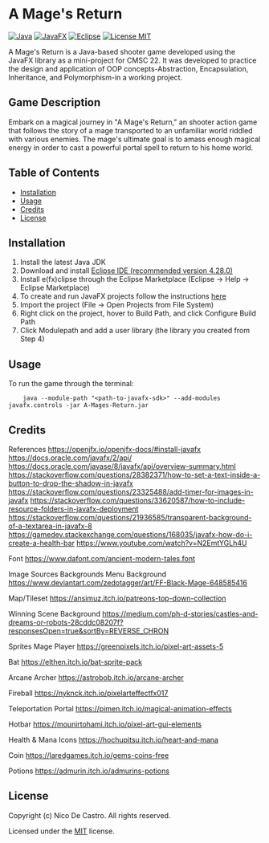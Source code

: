 # A Mage's Return

[![Java](https://img.shields.io/badge/java-20-orange)]()
[![JavaFX](https://img.shields.io/badge/javafx-20-orange)]()
[![Eclipse](https://img.shields.io/badge/eclipse-4.28-%23291c55)]()
[![License MIT](https://img.shields.io/badge/license-MIT-blue)](https://github.com/okkinn/A-Mages-Return/blob/main/LICENSE.txt)


A Mage's Return is a Java-based shooter game developed using the JavaFX library as a mini-project for CMSC 22. It was developed to practice the design and application of OOP concepts-Abstraction, Encapsulation, Inheritance, and Polymorphism-in a working project.

## Game Description

Embark on a magical journey in "A Mage's Return," an shooter action game that follows the story of a mage transported to an unfamiliar world riddled with various enemies. The mage's ultimate goal is to amass enough magical energy in order to cast a powerful portal spell to return to his home world.

## Table of Contents

- [Installation](#installation)
- [Usage](#usage)
- [Credits](#credits)
- [License](#license)

## Installation

1. Install the latest Java JDK
2. Download and install [Eclipse IDE (recommended version 4.28.0)](https://www.eclipse.org/external/eclipse/downloads/drops4/R-4.28-202306050440/)
3. Install e(fx)clipse through the Eclipse Marketplace (Eclipse -> Help -> Eclipse Marketplace)
4. To create and run JavaFX projects follow the instructions [here](https://openjfx.io/openjfx-docs/#install-javafx)
5. Import the project (File -> Open Projects from File System)
6. Right click on the project, hover to Build Path, and click Configure Build Path
7. Click Modulepath and add a user library (the library you created from Step 4)

## Usage

To run the game through the terminal:
```
    java --module-path "<path-to-javafx-sdk>" --add-modules javafx.controls -jar A-Mages-Return.jar
```

## Credits

References
https://openjfx.io/openjfx-docs/#install-javafx
https://docs.oracle.com/javafx/2/api/
https://docs.oracle.com/javase/8/javafx/api/overview-summary.html
https://stackoverflow.com/questions/28382371/how-to-set-a-text-inside-a-button-to-drop-the-shadow-in-javafx
https://stackoverflow.com/questions/23325488/add-timer-for-images-in-javafx
https://stackoverflow.com/questions/33620587/how-to-include-resource-folders-in-javafx-deployment
https://stackoverflow.com/questions/21936585/transparent-background-of-a-textarea-in-javafx-8
https://gamedev.stackexchange.com/questions/168035/javafx-how-do-i-create-a-health-bar
https://www.youtube.com/watch?v=N2EmtYGLh4U

Font
https://www.dafont.com/ancient-modern-tales.font

Image Sources
Backgrounds
Menu Background
https://www.deviantart.com/zedotagger/art/FF-Black-Mage-648585416

Map/Tileset
https://ansimuz.itch.io/patreons-top-down-collection

Winning Scene Background
https://medium.com/ph-d-stories/castles-and-dreams-or-robots-28cddc08207f?responsesOpen=true&sortBy=REVERSE_CHRON

Sprites
Mage Player
https://greenpixels.itch.io/pixel-art-assets-5

Bat
https://elthen.itch.io/bat-sprite-pack

Arcane Archer
https://astrobob.itch.io/arcane-archer

Fireball
https://nyknck.itch.io/pixelarteffectfx017

Teleportation Portal
https://pimen.itch.io/magical-animation-effects

Hotbar
https://mounirtohami.itch.io/pixel-art-gui-elements

Health & Mana Icons
https://hochupitsu.itch.io/heart-and-mana

Coin
https://laredgames.itch.io/gems-coins-free

Potions
https://admurin.itch.io/admurins-potions

## License

Copyright (c) Nico De Castro. All rights reserved.

Licensed under the [MIT](LICENSE.txt) license.